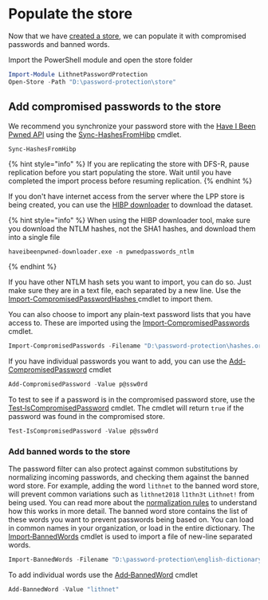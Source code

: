 # Populate the store

Now that we have [created a store](create-a-new-store.md), we can populate it with compromised passwords and banned words.

Import the PowerShell module and open the store folder

```powershell
Import-Module LithnetPasswordProtection
Open-Store -Path "D:\password-protection\store"
```

## Add compromised passwords to the store

We recommend you synchronize your password store with the [Have I Been Pwned API](https://haveibeenpwned.com/API/v3) using the [Sync-HashesFromHibp](../advanced-help/powershell-reference/sync-hashesfromhibp.md) cmdlet. 

```powershell
Sync-HashesFromHibp
```

{% hint style="info" %}
If you are replicating the store with DFS-R, pause replication before you start populating the store. Wait until you have completed the import process before resuming replication.
{% endhint %}

If you don't have internet access from the server where the LPP store is being created, you can use the [HIBP downloader](https://github.com/HaveIBeenPwned/PwnedPasswordsDownloader) to download the dataset.

{% hint style="info" %}
When using the HIBP downloader tool, make sure you download the NTLM hashes, not the SHA1 hashes, and download them into a single file

```
haveibeenpwned-downloader.exe -n pwnedpasswords_ntlm
```
{% endhint %}

If you have other NTLM hash sets you want to import, you can do so. Just make sure they are in a text file, each separated by a new line. Use the [Import-CompromisedPasswordHashes ](../advanced-help/powershell-reference/import-compromisedpasswordhashes.md) cmdlet to import them.

You can also choose to import any plain-text password lists that you have access to. These are imported using the [Import-CompromisedPasswords](../advanced-help/powershell-reference/import-compromisedpasswords.md) cmdlet.

```powershell
Import-CompromisedPasswords -Filename "D:\password-protection\hashes.org-2018.txt"
```

If you have individual passwords you want to add, you can use the [Add-CompromisedPassword](../advanced-help/powershell-reference/add-compromisedpassword.md) cmdlet

```powershell
Add-CompromisedPassword -Value p@ssw0rd
```

To test to see if a password is in the compromised password store, use the [Test‐IsCompromisedPassword](../advanced-help/powershell-reference/test-iscompromisedpassword.md) cmdlet. The cmdlet will return `true` if the password was found in the compromised store.

```powershell
Test-IsCompromisedPassword -Value p@ssw0rd
```

### Add banned words to the store

The password filter can also protect against common substitutions by normalizing incoming passwords, and checking them against the banned word store. For example, adding the word `lithnet` to the banned word store, will prevent common variations such as `lithnet2018` `l1thn3t` `Lithnet!` from being used. You can read more about the [normalization rules](../advanced-help/normalization-rules.md) to understand how this works in more detail. The banned word store contains the list of these words you want to prevent passwords being based on. You can load in common names in your organization, or load in the entire dictionary. The [Import‐BannedWords](../advanced-help/powershell-reference/import-bannedwords.md) cmdlet is used to import a file of new-line separated words.

```powershell
Import-BannedWords -Filename "D:\password-protection\english-dictionary-words.txt"
```

To add individual words use the [Add‐BannedWord](../advanced-help/powershell-reference/add-bannedword.md) cmdlet

```powershell
Add-BannedWord -Value "lithnet"
```
